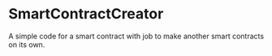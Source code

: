 # SmartContractCreator
A simple code for a smart contract with job to make another smart contracts on its own.
